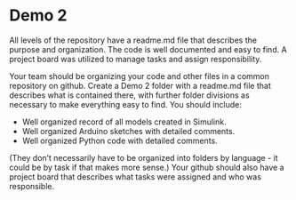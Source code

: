 # Demo 2

All levels of the repository have a readme.md file that describes the purpose and organization. The code is well documented and easy to find. A project board was utilized to manage tasks and assign responsibility.

Your team should be organizing your code and other files in a common repository on github. Create a Demo 2 folder with a readme.md file that describes what is contained there, with further folder divisions as necessary to make everything easy to find. You should include:
- Well organized record of all models created in Simulink.
- Well organized Arduino sketches with detailed comments.
- Well organized Python code with detailed comments.

(They don’t necessarily have to be organized into folders by language - it could be by task if that makes more sense.)
Your github should also have a project board that describes what tasks were assigned and who was responsible.

